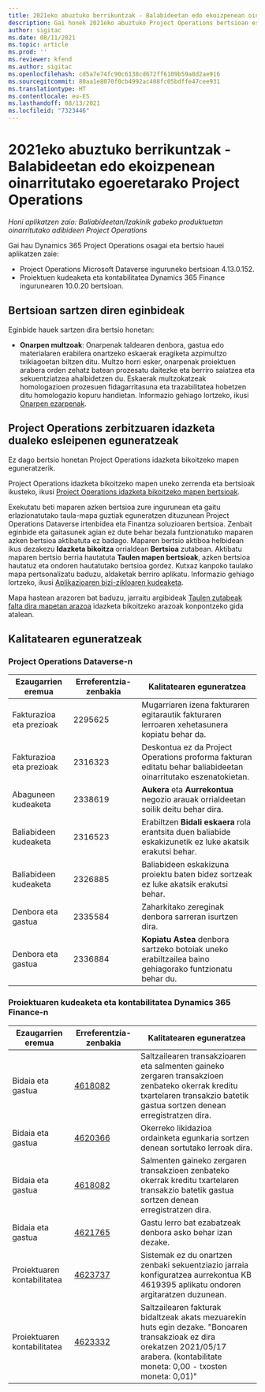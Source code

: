 ```yaml
---
title: 2021eko abuztuko berrikuntzak - Balabideetan edo ekoizpenean oinarritutako egoeretarako Project Operations
description: Gai honek 2021eko abuztuko Project Operations bertsioan eskuragarri dauden kalitate-eguneratzeei buruzko informazioa eskaintzen du baliabideetan / ez-ekoizpenean oinarritutako eszenatokietarako.
author: sigitac
ms.date: 08/11/2021
ms.topic: article
ms.prod: ''
ms.reviewer: kfend
ms.author: sigitac
ms.openlocfilehash: cd5a7e74fc90c6138cd672ff6109b59a8d2ae916
ms.sourcegitcommit: 80aa1e8070f0cb4992ac408fc05bdffe47cee931
ms.translationtype: HT
ms.contentlocale: eu-ES
ms.lasthandoff: 08/13/2021
ms.locfileid: "7323446"
---
```

# <a name="whats-new-august-2021---project-operations-for-resourcenon-stocked-based-scenarios"></a>2021eko abuztuko berrikuntzak - Balabideetan edo ekoizpenean oinarritutako egoeretarako Project Operations

*Honi aplikatzen zaio: Baliabideetan/Izakinik gabeko produktuetan oinarritutako adibideen Project Operations*

Gai hau Dynamics 365 Project Operations osagai eta bertsio hauei aplikatzen zaie:

   - Project Operations Microsoft Dataverse inguruneko bertsioan 4.13.0.152.
   - Proiektuen kudeaketa eta kontabilitatea Dynamics 365 Finance ingurunearen 10.0.20 bertsioan.

## <a name="features-included-in-this-release"></a>Bertsioan sartzen diren eginbideak

Eginbide hauek sartzen dira bertsio honetan:

- **Onarpen multzoak**: Onarpenak taldearen denbora, gastua edo materialaren erabilera onartzeko eskaerak eragiketa azpimultzo txikiagoetan biltzen ditu. Multzo horri esker, onarpenak proiektuen arabera orden zehatz batean prozesatu daitezke eta berriro saiatzea eta sekuentziatzea ahalbidetzen du. Eskaerak multzokatzeak homologazioen prozesuen fidagarritasuna eta trazabilitatea hobetzen ditu homologazio kopuru handietan. Informazio gehiago lortzeko, ikusi [Onarpen ezarpenak](../approvals/approval-sets.md).

## <a name="project-operations-dual-write-maps-updates"></a>Project Operations zerbitzuaren idazketa dualeko esleipenen eguneratzeak

Ez dago bertsio honetan Project Operations idazketa bikoitzeko mapen eguneratzerik. 

Project Operations idazketa bikoitzeko mapen uneko zerrenda eta bertsioak ikusteko, ikusi [Project Operations idazketa bikoitzeko mapen bertsioak](../environment/resource-dual-write-maps.md).

Exekutatu beti maparen azken bertsioa zure ingurunean eta gaitu erlazionatutako taula-mapa guztiak eguneratzen dituzunean Project Operations Dataverse irtenbidea eta Finantza soluzioaren bertsioa. Zenbait eginbide eta gaitasunek agian ez dute behar bezala funtzionatuko maparen azken bertsioa aktibatuta ez badago. Maparen bertsio aktiboa helbidean ikus dezakezu **Idazketa bikoitza** orrialdean **Bertsioa** zutabean. Aktibatu maparen bertsio berria hautatuta **Taulen mapen bertsioak**, azken bertsioa hautatuz eta ondoren hautatutako bertsioa gordez. Kutxaz kanpoko taulako mapa pertsonalizatu baduzu, aldaketak berriro aplikatu. Informazio gehiago lortzeko, ikusi [Aplikazioaren bizi-zikloaren kudeaketa](/dynamics365/fin-ops-core/dev-itpro/data-entities/dual-write/app-lifecycle-management).

Mapa hastean arazoren bat baduzu, jarraitu argibideak [Taulen zutabeak falta dira mapetan arazoa](/dynamics365/fin-ops-core/dev-itpro/data-entities/dual-write/dual-write-troubleshooting-finops-upgrades#missing-table-columns-issue-on-maps) idazketa bikoitzeko arazoak konpontzeko gida atalean.

## <a name="quality-updates"></a>Kalitatearen eguneratzeak

### <a name="project-operations-on-dataverse"></a>Project Operations Dataverse-n

| **Ezaugarrien eremua** | **Erreferentzia-zenbakia** | **Kalitatearen eguneratzea** |
| --- | --- | --- |
| Fakturazioa eta prezioak | 2295625 | Mugarriaren izena fakturaren egitarautik fakturaren lerroaren xehetasunera kopiatu behar da. |
| Fakturazioa eta prezioak | 2316323 | Deskontua ez da Project Operations proforma fakturan editatu behar baliabideetan oinarritutako eszenatokietan. |
|   Abaguneen kudeaketa | 2338619 | **Aukera** eta **Aurrekontua** negozio arauak orrialdeetan soilik deitu behar dira. |
| Baliabideen kudeaketa | 2316523 | Erabiltzen **Bidali eskaera** rola erantsita duen baliabide eskakizunetik ez luke akatsik erakutsi behar. |
| Baliabideen kudeaketa | 2326885 | Baliabideen eskakizuna proiektu baten bidez sortzeak ez luke akatsik erakutsi behar. |
| Denbora eta gastua | 2335584 | Zaharkitako zereginak denbora sarreran isurtzen dira. |
| Denbora eta gastua | 2336884 | **Kopiatu Astea** denbora sartzeko botoiak uneko erabiltzailea baino gehiagorako funtzionatu behar du. |


### <a name="project-management-and-accounting-on-dynamics-365-finance"></a>Proiektuaren kudeaketa eta kontabilitatea Dynamics 365 Finance-n

| Ezaugarrien eremua | Erreferentzia-zenbakia | Kalitatearen eguneratzea |
| --- | --- | --- |
| Bidaia eta gastua | [4618082](https://fix.lcs.dynamics.com/Issue/Details?kb=4618082&amp;bugId=583101&amp;dbType=3&amp;qc=9c85ac8ca1e5e9cd07fac9e9aa2cb0914724e28b86ad3339dacf7741f554c605) | Saltzailearen transakzioaren eta salmenten gaineko zergaren transakzioen zenbateko okerrak kreditu txartelaren transakzio batetik gastua sortzen denean erregistratzen dira. |
| Bidaia eta gastua | [4620366](https://fix.lcs.dynamics.com/Issue/Details?kb=4620366&amp;bugId=579485&amp;dbType=3&amp;qc=e864789bd95505ea624c537d585bf113c2de60b97c88439d44693dbd85aa8e92) | Okerreko likidazioa ordainketa egunkaria sortzen denean sortutako lerroak dira. |
| Bidaia eta gastua | [4618082](https://fix.lcs.dynamics.com/Issue/Details?kb=4618082&amp;bugId=583101&amp;dbType=3&amp;qc=9c85ac8ca1e5e9cd07fac9e9aa2cb0914724e28b86ad3339dacf7741f554c605) | Salmenten gaineko zergaren transakzioen zenbateko okerrak kreditu txartelaren transakzio batetik gastua sortzen denean erregistratzen dira. |
| Bidaia eta gastua | [4621765](https://fix.lcs.dynamics.com/Issue/Details?kb=4621765&amp;bugId=587306&amp;dbType=3&amp;qc=6fbfad0123d4e95eaf8d5a5a2f6c354577c991b7905c852ab02d1f94e728a876) | Gastu lerro bat ezabatzeak denbora asko behar izan dezake. |
| Proiektuaren kontabilitatea | [4623737](https://fix.lcs.dynamics.com/Issue/Details?kb=4623737&amp;bugId=598109&amp;dbType=3&amp;qc=4101fc5865201e21815299f2ff11ae46d5d5370510868df86c25ee09a8ca1a0c) | Sistemak ez du onartzen zenbaki sekuentziazio jarraia konfiguratzea aurrekontua KB 4619395 aplikatu ondoren argitaratzen duzunean. |
| Proiektuaren kontabilitatea | [4623332](https://fix.lcs.dynamics.com/Issue/Details?kb=4623332&amp;bugId=586034&amp;dbType=3&amp;qc=2f64bb1977c4a9c9dd2ce9de7e72230b86eca14b6295c5bbfb614ea97ad81caf) | Saltzailearen fakturak bidaltzeak akats mezuarekin huts egin dezake. "Bonoaren transakzioak ez dira orekatzen 2021/05/17 arabera. (kontabilitate moneta: 0,00 - txosten moneta: 0,01)" |
